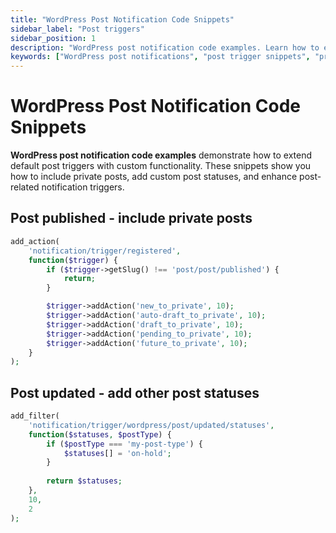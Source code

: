 ```yaml
---
title: "WordPress Post Notification Code Snippets"
sidebar_label: "Post triggers"
sidebar_position: 1
description: "WordPress post notification code examples. Learn how to extend post triggers with private posts, custom statuses and advanced functionality."
keywords: ["WordPress post notifications", "post trigger snippets", "private post notifications", "custom post statuses", "post published notifications", "post updated notifications", "WordPress hooks", "notification examples"]
---
```


# WordPress Post Notification Code Snippets

**WordPress post notification code examples** demonstrate how to extend default post triggers with custom functionality. These snippets show you how to include private posts, add custom post statuses, and enhance post-related notification triggers.

## Post published - include private posts

```php
add_action(
    'notification/trigger/registered',
    function($trigger) {
        if ($trigger->getSlug() !== 'post/post/published') {
            return;
        }

        $trigger->addAction('new_to_private', 10);
        $trigger->addAction('auto-draft_to_private', 10);
        $trigger->addAction('draft_to_private', 10);
        $trigger->addAction('pending_to_private', 10);
        $trigger->addAction('future_to_private', 10);
    }
);
```

## Post updated - add other post statuses

```php
add_filter(
    'notification/trigger/wordpress/post/updated/statuses',
    function($statuses, $postType) {
        if ($postType === 'my-post-type') {
            $statuses[] = 'on-hold';
        } 
        
        return $statuses;
    },
    10,
    2 
);
```